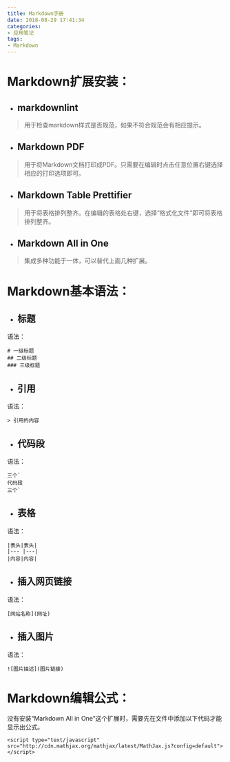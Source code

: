 ```yaml
---
title: Markdown手册
date: 2018-08-29 17:41:34
categories:
- 应用笔记
tags:
- Markdown
---
```


# Markdown扩展安装：

- ## markdownlint

> 用于检查markdown样式是否规范，如果不符合规范会有相应提示。

- ## Markdown PDF

> 用于将Markdown文档打印成PDF。只需要在编辑时点击任意位置右键选择相应的打印选项即可。

- ## Markdown Table Prettifier

> 用于将表格排列整齐。在编辑的表格处右键，选择“格式化文件”即可将表格排列整齐。

- ## Markdown All in One

> 集成多种功能于一体，可以替代上面几种扩展。

# Markdown基本语法：

- ## 标题

语法：
```
# 一级标题
## 二级标题
### 三级标题
```

- ## 引用

语法：
```
> 引用的内容
```

- ## 代码段

语法：
```
三个`
代码段
三个`
```

- ## 表格

语法：
```
|表头|表头|
|--- |---|
|内容|内容|
```

- ## 插入网页链接

语法：
```
[网站名称](网址)
```

- ## 插入图片
  
语法：
```
![图片描述](图片链接)
```

# Markdown编辑公式：

没有安装“Markdown All in One”这个扩展时，需要先在文件中添加以下代码才能显示出公式。
```
<script type="text/javascript" src="http://cdn.mathjax.org/mathjax/latest/MathJax.js?config=default"></script>
```
